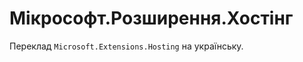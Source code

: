 Мікрософт.Розширення.Хостінг
================================

Переклад `Microsoft.Extensions.Hosting` на українську.
